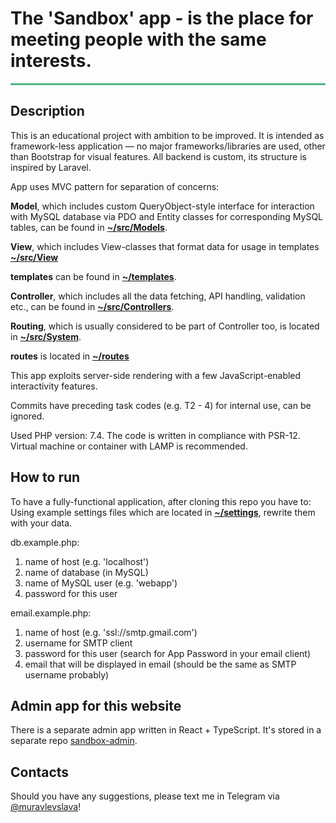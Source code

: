 # The 'Sandbox' app - is the place for meeting people with the same interests.

<hr style="background-color: #54b686; height: 3px">

## Description

This is an educational project with ambition to be improved.
It is intended as framework-less application — no major frameworks/libraries are used, other than Bootstrap for visual features. All backend is custom, its structure is inspired by Laravel.

App uses MVC pattern for separation of concerns:

**Model**, which includes custom QueryObject-style interface for interaction with MySQL database via PDO and Entity classes for corresponding MySQL tables, can be found in [**~/src/Models**](https://github.com/Slava-cyber/sandbox-project/tree/master/src/Models).

**View**, which includes View-classes that format data for usage in templates [**~/src/View**](https://github.com/Slava-cyber/sandbox-project/tree/master/src/View)

**templates** can be found in [**~/templates**](https://github.com/Slava-cyber/sandbox-project/tree/master/templates).

**Controller**, which includes all the data fetching, API handling, validation etc., can be found in [**~/src/Controllers**](https://github.com/Slava-cyber/sandbox-project/tree/master/src/Controllers).

**Routing**, which is usually considered to be part of Controller too, is located in [**~/src/System**](https://github.com/Slava-cyber/sandbox-project/tree/master/src/System).

**routes** is located in [**~/routes**](https://github.com/Slava-cyber/sandbox-project/tree/master/routes)

This app exploits server-side rendering with a few JavaScript-enabled interactivity features.

Commits have preceding task codes (e.g. T2 -  4) for internal use, can be ignored.

Used PHP version: 7.4. The code is written in compliance with PSR-12. Virtual machine or container with LAMP is recommended.

## How to run
To have a fully-functional application, after cloning this repo you have to:
Using example settings files which are located in [**~/settings**](https://github.com/Slava-cyber/sandbox-project/tree/master/settings), rewrite them with your data.

db.example.php:

1. name of host (e.g. 'localhost')
2. name of database (in MySQL)
3. name of MySQL user (e.g. 'webapp')
4. password for this user

email.example.php:

1. name of host (e.g. 'ssl://smtp.gmail.com')
2. username for SMTP client
3. password for this user (search for App Password in your email client)
4. email that will be displayed in email (should be the same as SMTP username probably)

## Admin app for this website

There is a separate admin app written in React + TypeScript. It's stored in a separate repo [sandbox-admin](https://github.com/Slava-cyber/sandbox-admin-react-project).

## Contacts

Should you have any suggestions, please text me in Telegram via [@muravlevslava](https://t.me/muravlevslava)!
